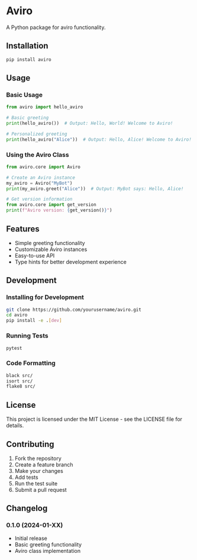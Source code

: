 # Aviro

A Python package for aviro functionality.

## Installation

```bash
pip install aviro
```

## Usage

### Basic Usage

```python
from aviro import hello_aviro

# Basic greeting
print(hello_aviro())  # Output: Hello, World! Welcome to Aviro!

# Personalized greeting
print(hello_aviro("Alice"))  # Output: Hello, Alice! Welcome to Aviro!
```

### Using the Aviro Class

```python
from aviro.core import Aviro

# Create an Aviro instance
my_aviro = Aviro("MyBot")
print(my_aviro.greet("Alice"))  # Output: MyBot says: Hello, Alice!

# Get version information
from aviro.core import get_version
print(f"Aviro version: {get_version()}")
```

## Features

- Simple greeting functionality
- Customizable Aviro instances
- Easy-to-use API
- Type hints for better development experience

## Development

### Installing for Development

```bash
git clone https://github.com/yourusername/aviro.git
cd aviro
pip install -e .[dev]
```

### Running Tests

```bash
pytest
```

### Code Formatting

```bash
black src/
isort src/
flake8 src/
```

## License

This project is licensed under the MIT License - see the LICENSE file for details.

## Contributing

1. Fork the repository
2. Create a feature branch
3. Make your changes
4. Add tests
5. Run the test suite
6. Submit a pull request

## Changelog

### 0.1.0 (2024-01-XX)

- Initial release
- Basic greeting functionality
- Aviro class implementation
